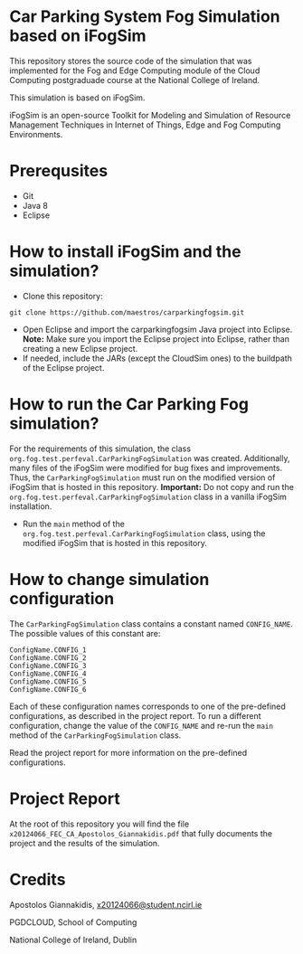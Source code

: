 # Car Parking System Fog Simulation based on iFogSim
This repository stores the source code of the simulation that was implemented
for the Fog and Edge Computing module of the Cloud Computing postgraduade course at the National College of Ireland.

This simulation is based on iFogSim.

iFogSim is an open-source Toolkit for Modeling and Simulation of Resource Management Techniques in Internet of Things, Edge and Fog Computing Environments.

# Prerequsites
 * Git
 * Java 8
 * Eclipse

# How to install iFogSim and the simulation?
* Clone this repository:
```
git clone https://github.com/maestros/carparkingfogsim.git
```
* Open Eclipse and import the carparkingfogsim Java project into Eclipse. **Note:** Make sure you import the Eclipse project into Eclipse, rather than creating a new Eclipse project.
* If needed, include the JARs (except the CloudSim ones) to the buildpath of the Eclipse project.  

# How to run the Car Parking Fog simulation?
For the requirements of this simulation, the class `org.fog.test.perfeval.CarParkingFogSimulation` was created.
Additionally, many files of the iFogSim were modified for bug fixes and improvements. Thus, the `CarParkingFogSimulation` must run on the modified version of iFogSim that is hosted in this repository. **Important:** Do not copy and run the  `org.fog.test.perfeval.CarParkingFogSimulation` class in a vanilla iFogSim installation.

* Run the `main` method of the `org.fog.test.perfeval.CarParkingFogSimulation` class, using the modified iFogSim that is hosted in this repository.

# How to change simulation configuration
The `CarParkingFogSimulation` class contains a constant named `CONFIG_NAME`. The possible values of this constant are:
```
ConfigName.CONFIG_1
ConfigName.CONFIG_2
ConfigName.CONFIG_3
ConfigName.CONFIG_4
ConfigName.CONFIG_5
ConfigName.CONFIG_6
```
Each of these configuration names corresponds to one of the pre-defined configurations, as described in the project report.
To run a different configuration, change the value of the `CONFIG_NAME` and re-run the `main` method of the `CarParkingFogSimulation` class.

Read the project report for more information on the pre-defined configurations.

# Project Report
At the root of this repository you will find the file `x20124066_FEC_CA_Apostolos_Giannakidis.pdf`
that fully documents the project and the results of the simulation.

# Credits
Apostolos Giannakidis, x20124066@student.ncirl.ie

PGDCLOUD, School of Computing

National College of Ireland, Dublin 
